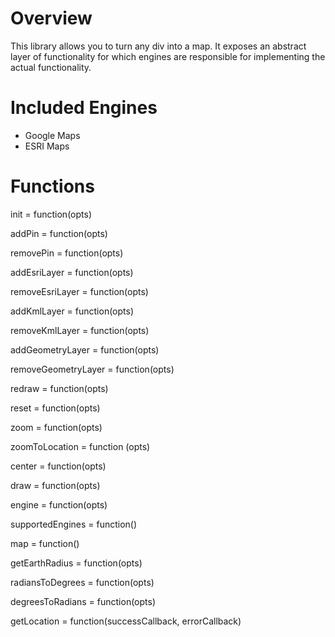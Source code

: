 # Overview
This library allows you to turn any div into a map.  It exposes an abstract layer of functionality for which engines are responsible for implementing the actual functionality.


# Included Engines
* Google Maps
* ESRI Maps

# Functions 
init = function(opts)

addPin = function(opts)

removePin = function(opts)

addEsriLayer = function(opts)

removeEsriLayer = function(opts)

addKmlLayer = function(opts)

removeKmlLayer = function(opts)

addGeometryLayer = function(opts)

removeGeometryLayer = function(opts)

redraw = function(opts) 

reset = function(opts) 

zoom = function(opts) 

zoomToLocation = function (opts) 

center = function(opts)

draw = function(opts) 

engine = function(opts) 

supportedEngines = function()

map = function()

getEarthRadius = function(opts)

radiansToDegrees = function(opts)

degreesToRadians = function(opts)

getLocation = function(successCallback, errorCallback)

